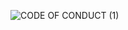 ![CODE OF CONDUCT (1)](https://user-images.githubusercontent.com/63253596/107134897-b7fe4700-68bb-11eb-9557-03222f46b647.png)
